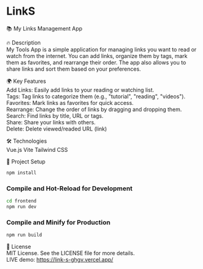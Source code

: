 # LinkS
📚 My Links Management App <br />

🔥 Description <br />
My Tools App is a simple application for managing links you want to read or watch from the internet. You can add links, organize them by tags, mark them as favorites, and rearrange their order. The app also allows you to share links and sort them based on your preferences.

🌍 Key Features <br />
Add Links: Easily add links to your reading or watching list. <br />
Tags: Tag links to categorize them (e.g., "tutorial", "reading", "videos"). <br />
Favorites: Mark links as favorites for quick access. <br />
Rearrange: Change the order of links by dragging and dropping them. <br />
Search: Find links by title, URL or tags. <br />
Share: Share your links with others. <br />
Delete: Delete viewed/readed URL (link) <br />

🛠️ Technologies <br />
Vue.js
Vite
Tailwind CSS


🚀 Project Setup <br />
```sh
npm install
```

### Compile and Hot-Reload for Development
```sh
cd frontend
npm run dev
```

### Compile and Minify for Production
```sh
npm run build
```

📜 License <br />
MIT License. See the LICENSE file for more details. <br />
LIVE demo: https://link-s-ghgv.vercel.app/